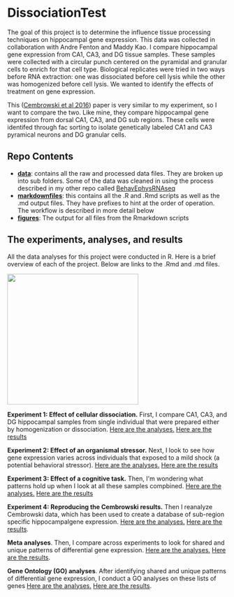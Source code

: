 # DissociationTest

The goal of this project is to determine the influence tissue processing techniques on hippocampal gene expression. This data was collected in collaboration with Andre Fenton and Maddy Kao. I compare hippocampal gene expression from CA1, CA3, and DG tissue samples. These samples were collected with a circular punch centered on the pyramidal and granular cells to enrich for that cell type. Biological replicates were tried in two ways before RNA extraction: one was dissociated before cell lysis while the other was homogenized before cell lysis. We wanted to identify the effects of treatment on gene expression. 

This ([Cembrowski et al 2016](https://elifesciences.org/content/5/e14997#fig1s3)) paper is very similar to my experiment, so I want to compare the two. Like mine, they compare hippocampal gene expression from dorsal CA1, CA3, and DG sub regions. These cells were identifed through fac sorting to isolate genetically labeled CA1 and CA3 pyramical neurons and DG granular cells. 

## Repo Contents
- [**data**]((./data/)): contains all the raw and processed data files. They are broken up into sub folders. Some of the data was cleaned in using the process described in my other repo called [BehavEphysRNAseq](https://github.com/raynamharris/BehavEphyRNAseq)
- [**markdownfiles**](./markdownfiles/): this contains all the .R and .Rmd scripts as well as the .md output files. They have prefixes to hint at the order of operation. The workflow is described in more detail below
- [**figures**](./figures/): The output for all files from the Rmarkdown scripts

## The experiments, analyses, and results
All the data analyses for this project were conducted in R. Here is a brief overview of each of the project. Below are links to the .Rmd and .md files.


<img src="https://github.com/raynamharris/DissociationTest/blob/master/figures/00_methodsoverview/dissociationmethods-01.png" width="300px" />

**Experiment 1: Effect of cellular dissociation.**  First, I compare CA1, CA3, and DG hippocampal samples from single individual that were prepared either by homogenization or dissociation. [Here are the analyses.](./markdownfiles/01_DissociationTest.Rmd) [Here are the results](./markdownfiles/01_DissociationTest.md)

**Experiment 2: Effect of an organismal stressor.**  Next, I look to see how gene expression varies across individuals that exposed to a mild shock (a potential behavioral stressor). [Here are the analyses.](./markdownfiles/02_StressTest.Rmd) [Here are the results](./markdownfiles/02_StressTest.md)

**Experiment 3: Effect of a cognitive task.** Then, I'm wondering what patterns hold up when I look at all these samples compbined. [Here are the analyses.](./markdownfiles/03_CognitionTest.Rmd) [Here are the results](./markdownfiles/03_CognitionTest.md)

**Experiment 4: Reproducing the Cembrowski results.** Then I reanalyze Cembrowski data, which has been used to create a database of sub-region specific hippocampalgene expression. [Here are the analyses.](./markdownfiles/04_Cembrowski.Rmd) [Here are the results](./markdownfiles/04_Cembrowski.md).

**Meta analyses**. Then, I compare across experiments to look for shared and unique patterns of differential gene expression.
[Here are the analyses.](./markdownfiles/05_metaanlyses.Rmd) [Here are the results](./markdownfiles/05_metaanlyses.md).

**Gene Ontology (GO) analyses**. After identifying shared and unique patterns of differential gene expression, I conduct a GO analyses on these lists of genes
[Here are the analyses.](./markdownfiles/06_GO_MWU/06_GO_MWU.Rmd) [Here are the results](./markdownfiles/06_GO_MWU/06_GO_MWU.md).
